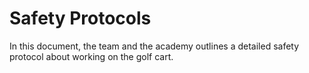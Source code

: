 # Safety Protocols
In this document, the team and the academy outlines a detailed safety protocol about working on the golf cart. 